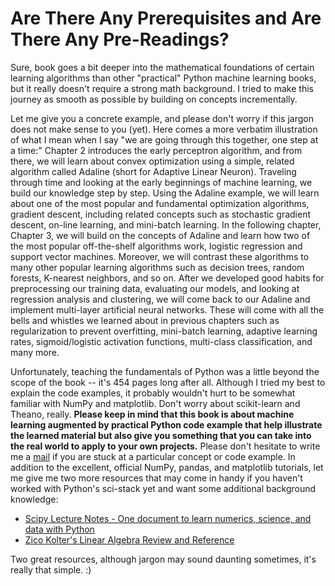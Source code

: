 # Are There Any Prerequisites and Are There Any Pre-Readings?


Sure, book goes a bit deeper into the mathematical foundations of certain learning algorithms than other "practical" Python machine learning books, but it really doesn't require a strong math background. I tried to make this journey as smooth as possible by building on concepts incrementally.


Let me give you a concrete example, and please don't worry if this jargon does not make sense to you (yet). Here comes a more verbatim illustration of what I mean when I say "we are going through this together, one step at a time:" Chapter 2 introduces the early perceptron algorithm, and from there, we will learn about convex optimization using a simple, related algorithm called Adaline (short for Adaptive Linear Neuron). Traveling through time and looking at the early beginnings of machine learning, we build our knowledge step by step. Using the Adaline example, we will learn about one of the most popular and fundamental optimization algorithms, gradient descent, including related concepts such as stochastic gradient descent, on-line learning, and mini-batch learning. In the following chapter, Chapter 3, we will build on the concepts of Adaline and learn how two of the most popular off-the-shelf algorithms work, logistic regression and support vector machines. Moreover, we will contrast these algorithms to many other popular learning algorithms such as decision trees, random forests, K-nearest neighbors, and so on. After we developed good habits for preprocessing our training data, evaluating our models, and looking at regression analysis and clustering, we will come back to our Adaline and implement multi-layer artificial neural networks. These will come with all the bells and whistles we learned about in previous chapters such as regularization to prevent overfitting, mini-batch learning, adaptive learning rates, sigmoid/logistic activation functions, multi-class classification, and many more.


Unfortunately, teaching the fundamentals of Python was a little beyond the scope of the book -- it's 454 pages long after all. Although I tried my best to explain the code examples, it probably wouldn't hurt to be somewhat familiar with NumPy and matplotlib. Don't worry about scikit-learn and Theano, really.
**Please keep in mind that this book is about machine learning augmented by practical Python code example that help illustrate the learned material but also give you something that you can take into the real world to apply to your own projects.**
Please don't hesitate to write me a [mail](mailto:mail@sebastianraschka.com) if you are stuck at a particular concept or code example. In addition to the excellent, official NumPy, pandas, and matplotlib tutorials, let me give me two more resources that may come in handy if you haven't worked with Python's sci-stack yet and want some additional background knowledge:


- [Scipy Lecture Notes - One document to learn numerics, science, and data with Python](http://www.scipy-lectures.org)
- [Zico Kolter's Linear Algebra Review and Reference](http://cs229.stanford.edu/section/cs229-linalg.pdf)


Two great resources, although jargon may sound daunting sometimes, it's really that simple. :)   
